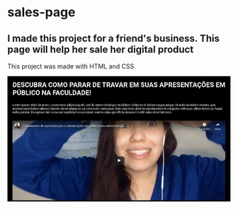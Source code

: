# sales-page
## I made this project for a friend's business. This page will help her sale her digital product

This project was made with HTML and CSS 

![imagem do site](assets/1.jpg)
